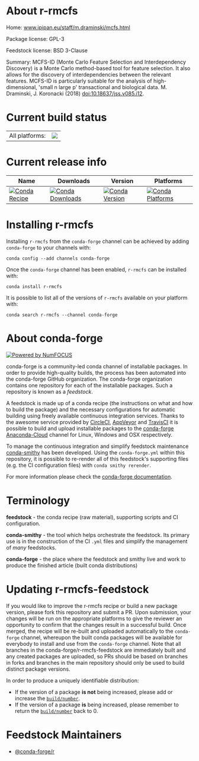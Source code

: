 About r-rmcfs
=============

Home: www.ipipan.eu/staff/m.draminski/mcfs.html

Package license: GPL-3

Feedstock license: BSD 3-Clause

Summary: MCFS-ID (Monte Carlo Feature Selection and Interdependency Discovery) is a Monte Carlo method-based tool for feature selection. It also allows for the discovery of interdependencies between the relevant features. MCFS-ID is particularly suitable for the analysis of high-dimensional, 'small n large p' transactional and biological data. M. Draminski, J. Koronacki (2018) <doi:10.18637/jss.v085.i12>.



Current build status
====================


<table><tr><td>All platforms:</td>
    <td>
      <a href="https://dev.azure.com/conda-forge/feedstock-builds/_build/latest?definitionId=7495&branchName=master">
        <img src="https://dev.azure.com/conda-forge/feedstock-builds/_apis/build/status/r-rmcfs-feedstock?branchName=master">
      </a>
    </td>
  </tr>
</table>

Current release info
====================

| Name | Downloads | Version | Platforms |
| --- | --- | --- | --- |
| [![Conda Recipe](https://img.shields.io/badge/recipe-r--rmcfs-green.svg)](https://anaconda.org/conda-forge/r-rmcfs) | [![Conda Downloads](https://img.shields.io/conda/dn/conda-forge/r-rmcfs.svg)](https://anaconda.org/conda-forge/r-rmcfs) | [![Conda Version](https://img.shields.io/conda/vn/conda-forge/r-rmcfs.svg)](https://anaconda.org/conda-forge/r-rmcfs) | [![Conda Platforms](https://img.shields.io/conda/pn/conda-forge/r-rmcfs.svg)](https://anaconda.org/conda-forge/r-rmcfs) |

Installing r-rmcfs
==================

Installing `r-rmcfs` from the `conda-forge` channel can be achieved by adding `conda-forge` to your channels with:

```
conda config --add channels conda-forge
```

Once the `conda-forge` channel has been enabled, `r-rmcfs` can be installed with:

```
conda install r-rmcfs
```

It is possible to list all of the versions of `r-rmcfs` available on your platform with:

```
conda search r-rmcfs --channel conda-forge
```


About conda-forge
=================

[![Powered by NumFOCUS](https://img.shields.io/badge/powered%20by-NumFOCUS-orange.svg?style=flat&colorA=E1523D&colorB=007D8A)](http://numfocus.org)

conda-forge is a community-led conda channel of installable packages.
In order to provide high-quality builds, the process has been automated into the
conda-forge GitHub organization. The conda-forge organization contains one repository
for each of the installable packages. Such a repository is known as a *feedstock*.

A feedstock is made up of a conda recipe (the instructions on what and how to build
the package) and the necessary configurations for automatic building using freely
available continuous integration services. Thanks to the awesome service provided by
[CircleCI](https://circleci.com/), [AppVeyor](https://www.appveyor.com/)
and [TravisCI](https://travis-ci.com/) it is possible to build and upload installable
packages to the [conda-forge](https://anaconda.org/conda-forge)
[Anaconda-Cloud](https://anaconda.org/) channel for Linux, Windows and OSX respectively.

To manage the continuous integration and simplify feedstock maintenance
[conda-smithy](https://github.com/conda-forge/conda-smithy) has been developed.
Using the ``conda-forge.yml`` within this repository, it is possible to re-render all of
this feedstock's supporting files (e.g. the CI configuration files) with ``conda smithy rerender``.

For more information please check the [conda-forge documentation](https://conda-forge.org/docs/).

Terminology
===========

**feedstock** - the conda recipe (raw material), supporting scripts and CI configuration.

**conda-smithy** - the tool which helps orchestrate the feedstock.
                   Its primary use is in the construction of the CI ``.yml`` files
                   and simplify the management of *many* feedstocks.

**conda-forge** - the place where the feedstock and smithy live and work to
                  produce the finished article (built conda distributions)


Updating r-rmcfs-feedstock
==========================

If you would like to improve the r-rmcfs recipe or build a new
package version, please fork this repository and submit a PR. Upon submission,
your changes will be run on the appropriate platforms to give the reviewer an
opportunity to confirm that the changes result in a successful build. Once
merged, the recipe will be re-built and uploaded automatically to the
`conda-forge` channel, whereupon the built conda packages will be available for
everybody to install and use from the `conda-forge` channel.
Note that all branches in the conda-forge/r-rmcfs-feedstock are
immediately built and any created packages are uploaded, so PRs should be based
on branches in forks and branches in the main repository should only be used to
build distinct package versions.

In order to produce a uniquely identifiable distribution:
 * If the version of a package **is not** being increased, please add or increase
   the [``build/number``](https://conda.io/docs/user-guide/tasks/build-packages/define-metadata.html#build-number-and-string).
 * If the version of a package **is** being increased, please remember to return
   the [``build/number``](https://conda.io/docs/user-guide/tasks/build-packages/define-metadata.html#build-number-and-string)
   back to 0.

Feedstock Maintainers
=====================

* [@conda-forge/r](https://github.com/conda-forge/r/)

